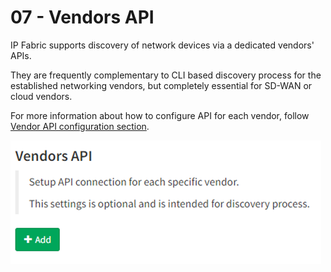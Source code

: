 # 07 - Vendors API

IP Fabric supports discovery of network devices via a dedicated vendors' APIs.

They are frequently complementary to CLI based discovery process for the established networking vendors, but completely essential for SD-WAN or cloud vendors.

For more information about how to configure API for each vendor, follow [Vendor API configuration section](../../../IP_Fabric_Settings/advanced/Vendors_API/index.md).

![Vendors API](vapi.png)
